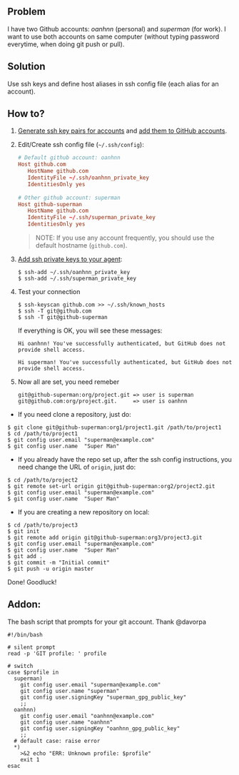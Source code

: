 
## Problem
I have two Github accounts: *oanhnn* (personal) and *superman* (for work).
I want to use both accounts on same computer (without typing password everytime, when doing git push or pull).

## Solution
Use ssh keys and define host aliases in ssh config file (each alias for an account).

## How to?
1. [Generate ssh key pairs for accounts](https://help.github.com/articles/generating-a-new-ssh-key/) and [add them to GitHub accounts](https://help.github.com/articles/adding-a-new-ssh-key-to-your-github-account/).

2. Edit/Create ssh config file (`~/.ssh/config`):

   ```conf
   # Default github account: oanhnn
   Host github.com
      HostName github.com
      IdentityFile ~/.ssh/oanhnn_private_key
      IdentitiesOnly yes
      
   # Other github account: superman
   Host github-superman
      HostName github.com
      IdentityFile ~/.ssh/superman_private_key
      IdentitiesOnly yes
   ```
   
   > NOTE: If you use any account frequently, you should use the default hostname (`github.com`).
   
3. [Add ssh private keys to your agent](https://help.github.com/articles/adding-a-new-ssh-key-to-the-ssh-agent/):

   ```shell
   $ ssh-add ~/.ssh/oanhnn_private_key
   $ ssh-add ~/.ssh/superman_private_key
   ```

4. Test your connection

   ```shell
   $ ssh-keyscan github.com >> ~/.ssh/known_hosts
   $ ssh -T git@github.com
   $ ssh -T git@github-superman
   ```

   If everything is OK, you will see these messages:

   ```shell
   Hi oanhnn! You've successfully authenticated, but GitHub does not provide shell access.
   ```
   
   ```shell
   Hi superman! You've successfully authenticated, but GitHub does not provide shell access.
   ```

5. Now all are set, you need remeber 

   ```
   git@github-superman:org/project.git => user is superman
   git@github.com:org/project.git.     => user is oanhnn
   ```

  - If you need clone a repository, just do:

   ```shell
   $ git clone git@github-superman:org1/project1.git /path/to/project1
   $ cd /path/to/project1
   $ git config user.email "superman@example.com"
   $ git config user.name  "Super Man"
   ```

   - If you already have the repo set up, after the ssh config instructions, you need change the URL of `origin`, just do:

   ```
   $ cd /path/to/project2
   $ git remote set-url origin git@github-superman:org2/project2.git
   $ git config user.email "superman@example.com"
   $ git config user.name  "Super Man"
   ```

   - If you are creating a new repository on local:

   ```
   $ cd /path/to/project3
   $ git init
   $ git remote add origin git@github-superman:org3/project3.git
   $ git config user.email "superman@example.com"
   $ git config user.name  "Super Man"
   $ git add .
   $ git commit -m "Initial commit"
   $ git push -u origin master
   ```

Done! Goodluck!

## Addon: 

The bash script that prompts for your git account. Thank @davorpa

   ```
   #!/bin/bash

   # silent prompt
   read -p 'GIT profile: ' profile

   # switch
   case $profile in
     superman)
       git config user.email "superman@example.com"
       git config user.name "superman" 
       git config user.signingKey "superman_gpg_public_key"
       ;;
     oanhnn)
       git config user.email "oanhnn@example.com"
       git config user.name "oanhnn" 
       git config user.signingKey "oanhnn_gpg_public_key"
       ;;
     # default case: raise error
     *)
       >&2 echo "ERR: Unknown profile: $profile"
       exit 1
   esac
   ```
